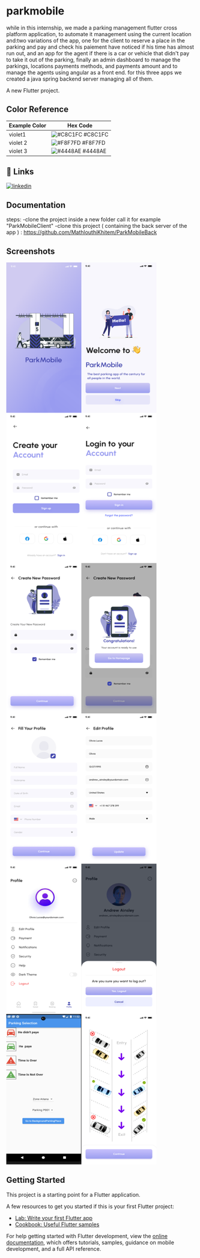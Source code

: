 # parkmobile
while in this internship, we made a parking management flutter cross platform application, to automate it management using the current location and:two variations of the app, one for the client to reserve a place in the parking and pay and check his paiement have noticed if his time has almost run out, and an app for the agent if there is a car or vehicle that didn't pay to take it out of the parking, finally an admin dashboard to manage the parkings, locations payments methods, and payments amount and to manage the agents using angular as a front end. for this three apps we created a java spring backend server managing all of them.


A new Flutter project.
## Color Reference
| Example Color | Hex Code |
|---------------|----------|
| violet1       | ![#C8C1FC](https://via.placeholder.com/10/C8C1FC?text=+) #C8C1FC |
| violet 2      | ![#F8F7FD](https://via.placeholder.com/10/F8F7FD?text=+) #F8F7FD |
| violet 3       | ![#4448AE](https://via.placeholder.com/10/4448AE?text=+) #4448AE |

## 🔗 Links

[![linkedin](https://img.shields.io/badge/linkedin-0A66C2?style=for-the-badge&logo=linkedin&logoColor=white)](https://www.linkedin.com/in/khitem-mathlouthi-838053242/)
## Documentation

steps: 
-clone the project inside a new folder call it for example "ParkMobileClient"
-clone this project ( containing the back server of the app ) : https://github.com/MathlouthiKhitem/ParkMobileBack

## Screenshots

<!--![App Screenshot](https://github.com/MathlouthiKhitem/StageParkMobileAgent/blob/main/screenshots/1_Light_splash%20screen.png?raw=true)-->
<!--![App Screenshot](https://github.com/MathlouthiKhitem/StageParkMobileAgent/blob/main/screenshots/2_Light_welcome.png)-->
<!--![App Screenshot](https://github.com/MathlouthiKhitem/StageParkMobileAgent/blob/main/screenshots/3_Light_sign%20up%20blank%20form.png)-->
<!--![App Screenshot](https://github.com/MathlouthiKhitem/StageParkMobileAgent/blob/main/screenshots/4_Light_sign%20in%20blank%20form.png)-->
<!--![App Screenshot](https://github.com/MathlouthiKhitem/StageParkMobileAgent/blob/main/screenshots/6_Light_create%20new%20password.png)-->
<!--![App Screenshot](https://github.com/MathlouthiKhitem/StageParkMobileAgent/blob/main/screenshots/7_Light_reset%20password%20successful.png)-->
<!--![App Screenshot](https://github.com/MathlouthiKhitem/StageParkMobileAgent/blob/main/screenshots/8_Light_fill%20profile%20blank%20form.png)-->
<!--![App Screenshot](https://github.com/MathlouthiKhitem/StageParkMobileAgent/blob/main/screenshots/9_Light_settings%20edit%20profile.png)-->
<!--![App Screenshot](https://raw.githubusercontent.com/MathlouthiKhitem/StageParkMobileAgent/main/screenshots/10_Light_profile%20settings.png)-->
<!--![App Screenshot](https://github.com/MathlouthiKhitem/StageParkMobileAgent/blob/main/screenshots/11_Light_settings%20logout%20modal.png)-->
<!--![App Screenshot]https://github.com/MathlouthiKhitem/StageParkMobileAgent/blob/main/screenshots/Screenshot%202023-07-22%20at%2011.52.20%20AM.png)-->
<!--![App Screenshot](https://github.com/MathlouthiKhitem/StageParkMobileAgent/blob/main/screenshots/31_Light_parking%20Agent%20method.png)-->

<div style="display: flex; flex-wrap: wrap;">

<img src="https://github.com/MathlouthiKhitem/StageParkMobileAgent/blob/main/screenshots/1_Light_splash%20screen.png?raw=true" width="200" height="400">
<img src="https://github.com/MathlouthiKhitem/StageParkMobileAgent/blob/main/screenshots/2_Light_welcome.png" width="200" height="400">
<img src="https://github.com/MathlouthiKhitem/StageParkMobileAgent/blob/main/screenshots/3_Light_sign%20up%20blank%20form.png" width="200" height="400">
<img src="https://github.com/MathlouthiKhitem/StageParkMobileAgent/blob/main/screenshots/4_Light_sign%20in%20blank%20form.png" width="200" height="400">
<img src="https://github.com/MathlouthiKhitem/StageParkMobileAgent/blob/main/screenshots/6_Light_create%20new%20password.png" width="200" height="400">
<img src="https://github.com/MathlouthiKhitem/StageParkMobileAgent/blob/main/screenshots/7_Light_reset%20password%20successful.png" width="200" height="400">
<img src="https://github.com/MathlouthiKhitem/StageParkMobileAgent/blob/main/screenshots/8_Light_fill%20profile%20blank%20form.png" width="200" height="400">
<img src="https://github.com/MathlouthiKhitem/StageParkMobileAgent/blob/main/screenshots/9_Light_settings%20edit%20profile.png" width="200" height="400">
<img src="https://raw.githubusercontent.com/MathlouthiKhitem/StageParkMobileAgent/main/screenshots/10_Light_profile%20settings.png" width="200" height="400">
<img src="https://github.com/MathlouthiKhitem/StageParkMobileAgent/blob/main/screenshots/11_Light_settings%20logout%20modal.png" width="200" height="400">
<img src="https://github.com/MathlouthiKhitem/StageParkMobileAgent/blob/main/screenshots/Screenshot%202023-07-22%20at%2011.52.20%20AM.png" width="200" height="400">
<img src="https://github.com/MathlouthiKhitem/StageParkMobileAgent/blob/main/screenshots/31_Light_parking%20Agent%20method.png" width="200" height="400">

</div>

## Getting Started

This project is a starting point for a Flutter application.

A few resources to get you started if this is your first Flutter project:

- [Lab: Write your first Flutter app](https://docs.flutter.dev/get-started/codelab)
- [Cookbook: Useful Flutter samples](https://docs.flutter.dev/cookbook)

For help getting started with Flutter development, view the
[online documentation](https://docs.flutter.dev/), which offers tutorials,
samples, guidance on mobile development, and a full API reference.

